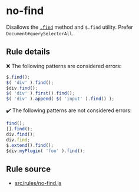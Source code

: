 # no-find

Disallows the [`.find`](https://api.jquery.com/find/) method and `$.find` utility. Prefer `Document#querySelectorAll`.

## Rule details

❌ The following patterns are considered errors:
```js
$.find();
$( 'div' ).find();
$div.find();
$( 'div' ).first().find();
$( 'div' ).append( $( 'input' ).find() );
```

✔️ The following patterns are not considered errors:
```js
find();
[].find();
div.find();
div.find;
$.extend().find();
$div.myPlugin( 'foo' ).find();
```
## Rule source

* [src/rules/no-find.js](/src/rules/no-find.js)
